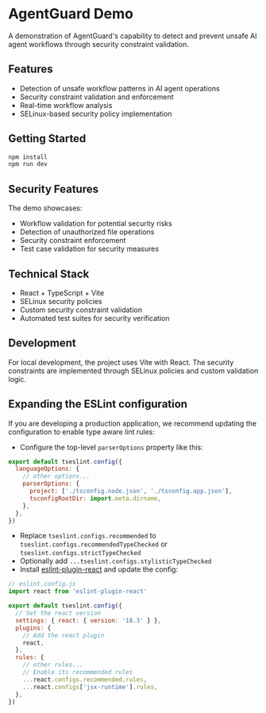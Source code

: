 # AgentGuard Demo

A demonstration of AgentGuard's capability to detect and prevent unsafe AI agent workflows through security constraint validation.

## Features

- Detection of unsafe workflow patterns in AI agent operations
- Security constraint validation and enforcement
- Real-time workflow analysis
- SELinux-based security policy implementation

## Getting Started

```bash
npm install
npm run dev
```

## Security Features

The demo showcases:
- Workflow validation for potential security risks
- Detection of unauthorized file operations
- Security constraint enforcement
- Test case validation for security measures

## Technical Stack

- React + TypeScript + Vite
- SELinux security policies
- Custom security constraint validation
- Automated test suites for security verification

## Development

For local development, the project uses Vite with React. The security constraints are implemented through SELinux policies and custom validation logic.

## Expanding the ESLint configuration

If you are developing a production application, we recommend updating the configuration to enable type aware lint rules:

- Configure the top-level `parserOptions` property like this:

```js
export default tseslint.config({
  languageOptions: {
    // other options...
    parserOptions: {
      project: ['./tsconfig.node.json', './tsconfig.app.json'],
      tsconfigRootDir: import.meta.dirname,
    },
  },
})
```

- Replace `tseslint.configs.recommended` to `tseslint.configs.recommendedTypeChecked` or `tseslint.configs.strictTypeChecked`
- Optionally add `...tseslint.configs.stylisticTypeChecked`
- Install [eslint-plugin-react](https://github.com/jsx-eslint/eslint-plugin-react) and update the config:

```js
// eslint.config.js
import react from 'eslint-plugin-react'

export default tseslint.config({
  // Set the react version
  settings: { react: { version: '18.3' } },
  plugins: {
    // Add the react plugin
    react,
  },
  rules: {
    // other rules...
    // Enable its recommended rules
    ...react.configs.recommended.rules,
    ...react.configs['jsx-runtime'].rules,
  },
})
```
